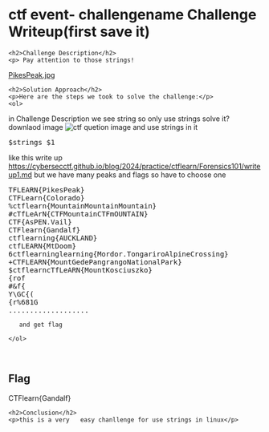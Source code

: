 <title>ctf event- challengename Challenge Writeup(first save it)</title>

<!DOCTYPE html>
<html>

<body>
    <h1>ctf event- challengename Challenge Writeup(first save it)</h1>

    <h2>Challenge Description</h2>
    <p> Pay attention to those strings!
<a href="https://cybersecctf.github.io/blog/2024/practice/ctflearn/PikesPeak/PikesPeak.jpg">PikesPeak.jpg</a>

 
</p>
 
    <h2>Solution Approach</h2>
    <p>Here are the steps we took to solve the challenge:</p>
    <ol>
in Challenge Description we see string so only use strings solve it?
downlaod image   <img src=" https://cybersecctf.github.io/blog/2024/practice/ctflearn/PikesPeak/PikesPeak.jpg" alt="ctf quetion image" class="inline"/>
and use strings in it
<pre>
$strings $1
</pre>
like this write up https://cybersecctf.github.io/blog/2024/practice/ctflearn/Forensics101/writeup1.md  but we have many peaks and flags so have to choose one
<pre>
TFLEARN{PikesPeak}
CTFLearn{Colorado}
%ctflearn{MountainMountainMountain}
#cTfLeArN{CTFMountainCTFmOUNTAIN}
CTF{AsPEN.Vail}
CTFlearn{Gandalf}
ctflearning{AUCKLAND}
ctfLEARN{MtDoom}
6ctflearninglearning{Mordor.TongariroAlpineCrossing}
+CTFLEARN{MountGedePangrangoNationalPark}
$ctflearncTfLeARN{MountKosciuszko}
{rof
#&f{
Y\GC{(
{r%681G
...................
</pre>

       and get flag 
    
    </ol>
<br>
    <h2>Flag</h2>
    <p class="flag">CTFlearn{Gandalf}
</p>

    <h2>Conclusion</h2>
    <p>this is a very   easy chanllenge for use strings in linux</p>
</body>
</html>




 
